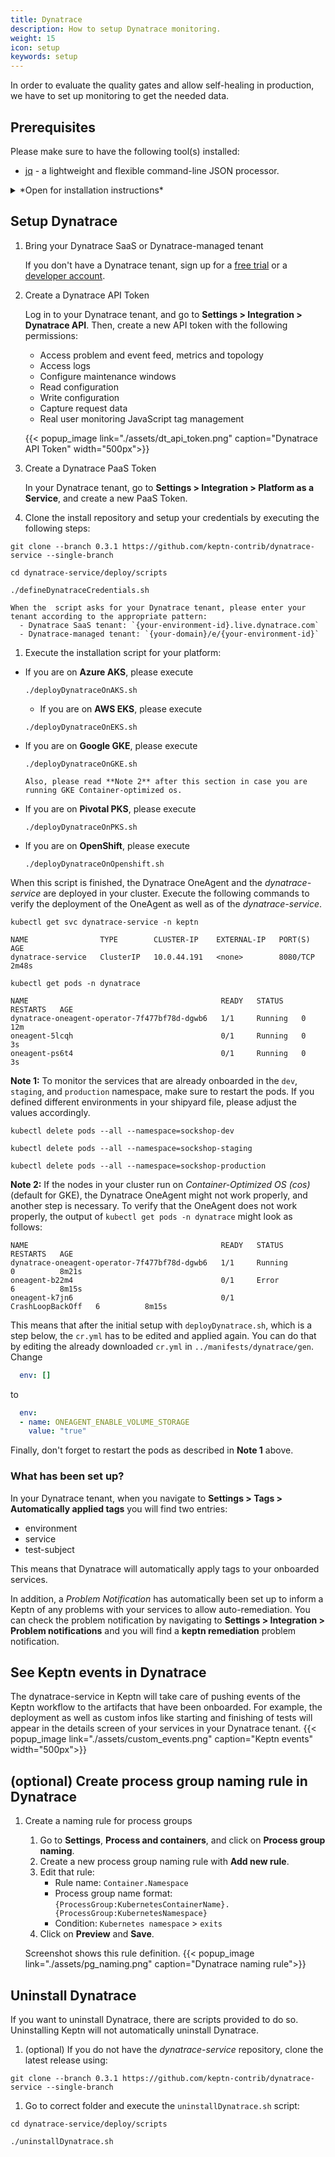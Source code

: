 ```yaml
---
title: Dynatrace
description: How to setup Dynatrace monitoring.
weight: 15
icon: setup
keywords: setup
---
```


In order to evaluate the quality gates and allow self-healing in production, we have to set up monitoring to get the needed data.

## Prerequisites

Please make sure to have the following tool(s) installed:

- [jq](https://stedolan.github.io/jq/) - a lightweight and flexible command-line JSON processor. 

<details><summary>*Open for installation instructions*</summary>
<p>

  ```console
  sudo apt-get update
  sudo apt install jq -y
  ```

</p>
</details>

## Setup Dynatrace

1. Bring your Dynatrace SaaS or Dynatrace-managed tenant

    If you don't have a Dynatrace tenant, sign up for a [free trial](https://www.dynatrace.com/trial/) or a [developer account](https://www.dynatrace.com/developer/).

1. Create a Dynatrace API Token

    Log in to your Dynatrace tenant, and go to **Settings > Integration > Dynatrace API**. Then, create a new API token with the following permissions:

    - Access problem and event feed, metrics and topology
    - Access logs
    - Configure maintenance windows
    - Read configuration
    - Write configuration
    - Capture request data
    - Real user monitoring JavaScript tag management

    {{< popup_image
    link="./assets/dt_api_token.png"
    caption="Dynatrace API Token"
    width="500px">}}

1. Create a Dynatrace PaaS Token

    In your Dynatrace tenant, go to **Settings > Integration > Platform as a Service**, and create a new PaaS Token.

1. Clone the install repository and setup your credentials by executing the following steps:
  ```console
  git clone --branch 0.3.1 https://github.com/keptn-contrib/dynatrace-service --single-branch
  ```
  ```console
  cd dynatrace-service/deploy/scripts
  ```
  ```console
  ./defineDynatraceCredentials.sh
  ```
    When the  script asks for your Dynatrace tenant, please enter your tenant according to the appropriate pattern:
      - Dynatrace SaaS tenant: `{your-environment-id}.live.dynatrace.com`
      - Dynatrace-managed tenant: `{your-domain}/e/{your-environment-id}`

1. Execute the installation script for your platform:

  - If you are on **Azure AKS**, please execute

    ```console
    ./deployDynatraceOnAKS.sh
    ```

    - If you are on **AWS EKS**, please execute

    ```console
    ./deployDynatraceOnEKS.sh
    ```

  - If you are on **Google GKE**, please execute

    ```console
    ./deployDynatraceOnGKE.sh
    ```
        Also, please read **Note 2** after this section in case you are running GKE Container-optimized os.

  - If you are on **Pivotal PKS**, please execute

    ```console
    ./deployDynatraceOnPKS.sh
    ```

  - If you are on **OpenShift**, please execute

    ```console
    ./deployDynatraceOnOpenshift.sh
    ```

When this script is finished, the Dynatrace OneAgent and the *dynatrace-service* are deployed in your cluster. Execute the following commands to verify the deployment of the OneAgent as well as of the *dynatrace-service*.

```console
kubectl get svc dynatrace-service -n keptn
```

```console
NAME                TYPE        CLUSTER-IP    EXTERNAL-IP   PORT(S)    AGE
dynatrace-service   ClusterIP   10.0.44.191   <none>        8080/TCP   2m48s
```

```console
kubectl get pods -n dynatrace
```

```console
NAME                                           READY   STATUS    RESTARTS   AGE
dynatrace-oneagent-operator-7f477bf78d-dgwb6   1/1     Running   0          12m
oneagent-5lcqh                                 0/1     Running   0          3s
oneagent-ps6t4                                 0/1     Running   0          3s
```

**Note 1:** To monitor the services that are already onboarded in the `dev`, `staging`, and `production` namespace, make sure to restart the pods. If you defined different environments in your shipyard file, please adjust the values accordingly. 
```console
kubectl delete pods --all --namespace=sockshop-dev
```
```console
kubectl delete pods --all --namespace=sockshop-staging
```
```console
kubectl delete pods --all --namespace=sockshop-production
```

**Note 2:** If the nodes in your cluster run on *Container-Optimized OS (cos)* (default for GKE), the Dynatrace OneAgent might not work properly, and another step is necessary. To verify that the OneAgent does not work properly, the output of `kubectl get pods -n dynatrace` might look as follows:
```console
NAME                                           READY   STATUS             RESTARTS   AGE
dynatrace-oneagent-operator-7f477bf78d-dgwb6   1/1     Running            0          8m21s
oneagent-b22m4                                 0/1     Error              6          8m15s
oneagent-k7jn6                                 0/1     CrashLoopBackOff   6          8m15s
```
This means that after the initial setup with `deployDynatrace.sh`, which is a step below, the `cr.yml` has to be edited and applied again. 
You can do that by editing the already downloaded `cr.yml` in `../manifests/dynatrace/gen`. Change
```yaml
  env: []
```
to
```yaml
  env:
  - name: ONEAGENT_ENABLE_VOLUME_STORAGE
    value: "true"
```

Finally, don't forget to restart the pods as described in **Note 1** above.


### What has been set up?

In your Dynatrace tenant, when you navigate to **Settings > Tags > Automatically applied tags** you will find two entries:

- environment
- service
- test-subject

This means that Dynatrace will automatically apply tags to your onboarded services.

In addition, a *Problem Notification* has automatically been set up to inform a Keptn of any problems with your services to allow auto-remediation. You can check the problem notification by navigating to **Settings > Integration > Problem notifications** and you will find a **keptn remediation** problem notification.

## See Keptn events in Dynatrace

The dynatrace-service in Keptn will take care of pushing events of the Keptn workflow to the artifacts that have been onboarded. For example, the deployment as well as custom infos like starting and finishing of tests will appear in the details screen of your services in your Dynatrace tenant.
    {{< popup_image
    link="./assets/custom_events.png"
    caption="Keptn events"
    width="500px">}}

## (optional) Create process group naming rule in Dynatrace

1. Create a naming rule for process groups
    1. Go to **Settings**, **Process and containers**, and click on **Process group naming**.
    1. Create a new process group naming rule with **Add new rule**.
    1. Edit that rule:
        * Rule name: `Container.Namespace`
        * Process group name format: `{ProcessGroup:KubernetesContainerName}.{ProcessGroup:KubernetesNamespace}`
        * Condition: `Kubernetes namespace` > `exits`
    1. Click on **Preview** and **Save**.

    Screenshot shows this rule definition.
    {{< popup_image
    link="./assets/pg_naming.png"
    caption="Dynatrace naming rule">}}

## Uninstall Dynatrace

If you want to uninstall Dynatrace, there are scripts provided to do so. Uninstalling Keptn will not automatically uninstall Dynatrace.

1. (optional) If you do not have the *dynatrace-service* repository, clone the latest release using:

  ```console
  git clone --branch 0.3.1 https://github.com/keptn-contrib/dynatrace-service --single-branch
  ```

1. Go to correct folder and execute the `uninstallDynatrace.sh` script:

  ```console
  cd dynatrace-service/deploy/scripts
  ```

  ```console
  ./uninstallDynatrace.sh
  ```
